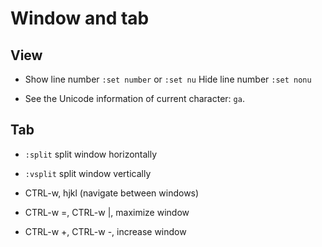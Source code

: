 # Window and tab

## View

- Show line number `:set number` or `:set nu`
  Hide line number `:set nonu`

- See the Unicode information of current character: `ga`.

## Tab

- `:split` split window horizontally

- `:vsplit` split window vertically

- CTRL-w, hjkl (navigate between windows)

- CTRL-w =, CTRL-w |, maximize window

- CTRL-w +, CTRL-w -, increase window
